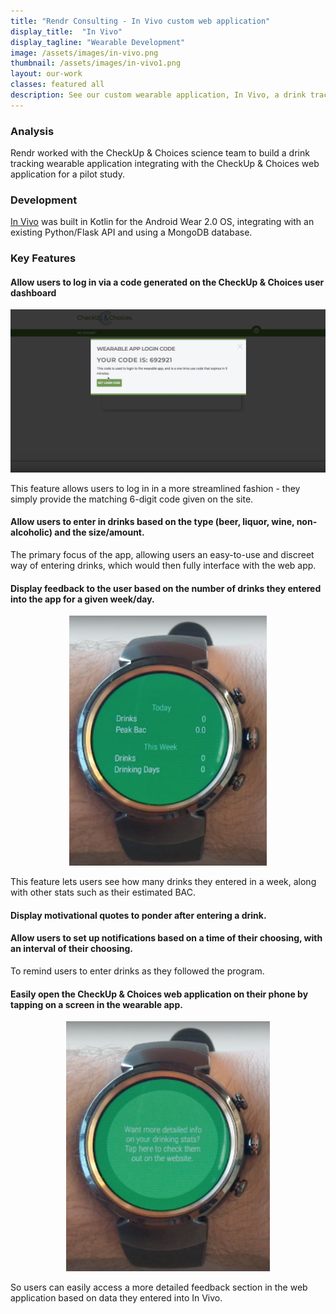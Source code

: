 ```yaml
---
title: "Rendr Consulting - In Vivo custom web application"
display_title:  "In Vivo"
display_tagline: "Wearable Development"
image: /assets/images/in-vivo.png
thumbnail: /assets/images/in-vivo1.png
layout: our-work
classes: featured all
description: See our custom wearable application, In Vivo, a drink tracker integrating with the CheckUp & Choices software-as-a-service product for addiction management and education.
---
```


### Analysis

Rendr worked with the CheckUp & Choices science team to build a drink tracking wearable application integrating with the CheckUp & Choices web application for a pilot study.

### Development

<a href="https://play.google.com/store/apps/details?id=us.a11online.checkupwearable&hl=en_US" target="_blank">In Vivo</a> was built in Kotlin for the Android Wear 2.0 OS, integrating with an existing Python/Flask API and using a MongoDB database.

### Key Features

#### Allow users to log in via a code generated on the CheckUp & Choices user dashboard

<p style="text-align: center;"><img src="/assets/images/in-vivo-cookie.png" alt="in vivo code log in" style="max-height: 400px;">

This feature allows users to log in in a more streamlined fashion - they simply provide the matching 6-digit code given on the site.

#### Allow users to enter in drinks based on the type (beer, liquor, wine, non-alcoholic) and the size/amount. 

The primary focus of the app, allowing users an easy-to-use and discreet way of entering drinks, which would then fully interface with the web app. 

#### Display feedback to the user based on the number of drinks they entered into the app for a given week/day.

<p style="text-align: center;"><img src="/assets/images/in-vivo-feedback.png" alt="in vivo feedback" style="max-height: 400px;"></p>

This feature lets users see how many drinks they entered in a week, along with other stats such as their estimated BAC.

#### Display motivational quotes to ponder after entering a drink. 

#### Allow users to set up notifications based on a time of their choosing, with an interval of their choosing.

To remind users to enter drinks as they followed the program. 

#### Easily open the CheckUp & Choices web application on their phone by tapping on a screen in the wearable app.

<p style="text-align: center;"><img src="/assets/images/in-vivo-web-connect.png" alt="in vivo web connect" style="max-height: 400px;">

So users can easily access a more detailed feedback section in the web application based on data they entered into In Vivo.
